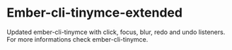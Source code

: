 # Ember-cli-tinymce-extended

Updated ember-cli-tinymce with click, focus, blur, redo and undo listeners.
For more informations check ember-cli-tinymce.

